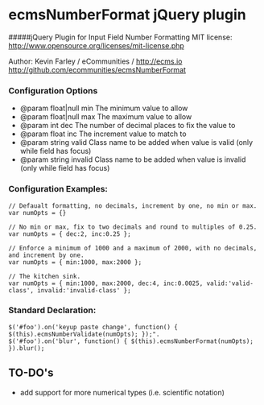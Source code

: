# ecmsNumberFormat jQuery plugin
#####jQuery Plugin for Input Field Number Formatting
MIT license: http://www.opensource.org/licenses/mit-license.php

Author: Kevin Farley / eCommunities / http://ecms.io
http://github.com/ecommunities/ecmsNumberFormat

### Configuration Options
- @param float|null min	The minimum value to allow
- @param float|null max	The maximum value to allow
- @param int dec The number of decimal places to fix the value to
- @param float inc The increment value to match to 
- @param string valid Class name to be added when value is valid (only while field has focus)
- @param string invalid Class name to be added when value is invalid (only while field has focus)

### Configuration Examples:
```
// Defaualt formatting, no decimals, increment by one, no min or max.
var numOpts = {}					

// No min or max, fix to two decimals and round to multiples of 0.25.	
var numOpts = { dec:2, inc:0.25 };

// Enforce a minimum of 1000 and a maximum of 2000, with no decimals, and increment by one.
var numOpts = { min:1000, max:2000 };

// The kitchen sink.
var numOpts = { min:1000, max:2000, dec:4, inc:0.0025, valid:'valid-class', invalid:'invalid-class' };
```

### Standard Declaration:
```
$('#foo').on('keyup paste change', function() { $(this).ecmsNumberValidate(numOpts); });".
$('#foo').on('blur', function() { $(this).ecmsNumberFormat(numOpts); }).blur();
```

## TO-DO's

- add support for more numerical types (i.e. scientific notation)
